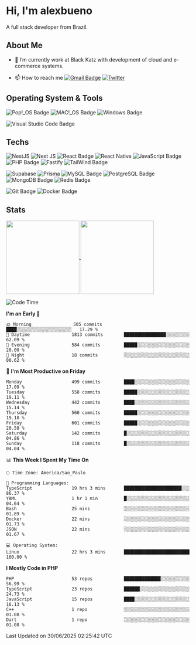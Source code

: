 # Hi, I'm alexbueno

A full stack developer from Brazil.

## About Me

- 🌱 I’m currently work at Black Katz with development of cloud and e-commerce systems.

- 📫 How to reach me [![Gmail Badge](https://img.shields.io/badge/-gmail-c14438?style=for-the-badge&logo=Gmail&logoColor=ffffff)](mailto:alexsandrofbueno@gmail.com) [![Twitter](https://img.shields.io/badge/twitter-1DA1F2.svg?style=for-the-badge&logo=twitter&logoColor=ffffff)](https://twitter.com/Alex_Bueno_7)

## Operating System & Tools

![Pop!_OS Badge](https://img.shields.io/badge/Pop!__OS-48B9C7?logo=popos&logoColor=fff&style=flat)
![MAC!_OS Badge](https://img.shields.io/badge/macOS-000000?style=flat&logo=apple&logoColor=white)
![Windows Badge](https://img.shields.io/badge/Windows-0078D6?logo=windows&logoColor=fff&style=flat)

![Visual Studio Code Badge](https://img.shields.io/badge/Visual%20Studio%20Code-007ACC?logo=visualstudiocode&logoColor=fff&style=flat)

## Techs

![NestJS](https://img.shields.io/badge/nestjs-%23E0234E.svg?style=flat&logo=nestjs&logoColor=white)
![Next JS](https://img.shields.io/badge/Next-black?style=flat&logo=next.js&logoColor=white)
![React Badge](https://img.shields.io/badge/React-61DAFB?logo=react&logoColor=000&style=flat)
![React Native](https://img.shields.io/badge/react_native-%2320232a.svg?style=flat&logo=react&logoColor=%2361DAFB)
![JavaScript Badge](https://img.shields.io/badge/JavaScript-F7DF1E?logo=javascript&logoColor=000&style=flat)
![PHP Badge](https://img.shields.io/badge/PHP-777BB4?logo=php&logoColor=fff&style=flat)
![Fastify](https://img.shields.io/badge/fastify-%23000000.svg?style=flat&logo=fastify&logoColor=white)
![TailWind Badge](https://img.shields.io/badge/Tailwind_CSS-06B6D4?style=flat&logo=tailwind-css&logoColor=white)

![Supabase](https://img.shields.io/badge/Supabase-3ECF8E?style=flat&logo=supabase&logoColor=white)
![Prisma](https://img.shields.io/badge/Prisma-3982CE?style=flat&logo=Prisma&logoColor=white)
![MySQL Badge](https://img.shields.io/badge/MySQL-4479A1?logo=mysql&logoColor=fff&style=flat)
![PostgreSQL Badge](https://img.shields.io/badge/PostgreSQL-4169E1?logo=postgresql&logoColor=fff&style=flat)
![MongoDB Badge](https://img.shields.io/badge/MongoDB-47A248?logo=mongodb&logoColor=fff&style=flat)
![Redis Badge](https://img.shields.io/badge/Redis-DC382D?logo=redis&logoColor=fff&style=flat)

![Git Badge](https://img.shields.io/badge/Git-F05032?logo=git&logoColor=fff&style=flat)
![Docker Badge](https://img.shields.io/badge/Docker-2496ED?logo=docker&logoColor=fff&style=flat)


## Stats

<a href="https://github.com/anuraghazra/github-readme-stats">
  <img height=200 align="center" src="https://github-readme-stats.vercel.app/api?username=alexbueno7&theme=dark" />
</a>
<a href="https://github.com/anuraghazra/convoychat">
  <img height=200 align="center" src="https://github-readme-stats.vercel.app/api/top-langs?username=alexbueno7&layout=compact&langs_count=8&card_width=320&theme=dark" />
</a>

<!--START_SECTION:waka-->
![Code Time](http://img.shields.io/badge/Code%20Time-1%2C697%20hrs%2039%20mins-blue)

**I'm an Early 🐤** 

```text
🌞 Morning                505 commits         ████░░░░░░░░░░░░░░░░░░░░░   17.29 % 
🌆 Daytime                1813 commits        ████████████████░░░░░░░░░   62.09 % 
🌃 Evening                584 commits         █████░░░░░░░░░░░░░░░░░░░░   20.00 % 
🌙 Night                  18 commits          ░░░░░░░░░░░░░░░░░░░░░░░░░   00.62 % 
```
📅 **I'm Most Productive on Friday** 

```text
Monday                   499 commits         ████░░░░░░░░░░░░░░░░░░░░░   17.09 % 
Tuesday                  558 commits         █████░░░░░░░░░░░░░░░░░░░░   19.11 % 
Wednesday                442 commits         ████░░░░░░░░░░░░░░░░░░░░░   15.14 % 
Thursday                 560 commits         █████░░░░░░░░░░░░░░░░░░░░   19.18 % 
Friday                   601 commits         █████░░░░░░░░░░░░░░░░░░░░   20.58 % 
Saturday                 142 commits         █░░░░░░░░░░░░░░░░░░░░░░░░   04.86 % 
Sunday                   118 commits         █░░░░░░░░░░░░░░░░░░░░░░░░   04.04 % 
```


📊 **This Week I Spent My Time On** 

```text
🕑︎ Time Zone: America/Sao_Paulo

💬 Programming Languages: 
TypeScript               19 hrs 3 mins       ██████████████████████░░░   86.37 % 
YAML                     1 hr 1 min          █░░░░░░░░░░░░░░░░░░░░░░░░   04.64 % 
Bash                     25 mins             ░░░░░░░░░░░░░░░░░░░░░░░░░   01.89 % 
Docker                   22 mins             ░░░░░░░░░░░░░░░░░░░░░░░░░   01.73 % 
JSON                     22 mins             ░░░░░░░░░░░░░░░░░░░░░░░░░   01.67 % 

💻 Operating System: 
Linux                    22 hrs 3 mins       █████████████████████████   100.00 % 
```

**I Mostly Code in PHP** 

```text
PHP                      53 repos            ██████████████░░░░░░░░░░░   56.99 % 
TypeScript               23 repos            ██████░░░░░░░░░░░░░░░░░░░   24.73 % 
JavaScript               15 repos            ████░░░░░░░░░░░░░░░░░░░░░   16.13 % 
C++                      1 repo              ░░░░░░░░░░░░░░░░░░░░░░░░░   01.08 % 
Dart                     1 repo              ░░░░░░░░░░░░░░░░░░░░░░░░░   01.08 % 
```




 Last Updated on 30/06/2025 02:25:42 UTC
<!--END_SECTION:waka-->
